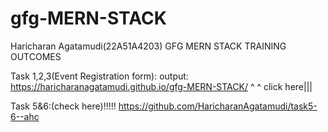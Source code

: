 # gfg-MERN-STACK
Haricharan Agatamudi(22A51A4203) GFG MERN STACK TRAINING OUTCOMES

Task 1,2,3(Event Registration form):
output: https://haricharanagatamudi.github.io/gfg-MERN-STACK/
          ^ ^
click here|||

Task 5&6:(check here)!!!!!
https://github.com/HaricharanAgatamudi/task5-6--ahc
